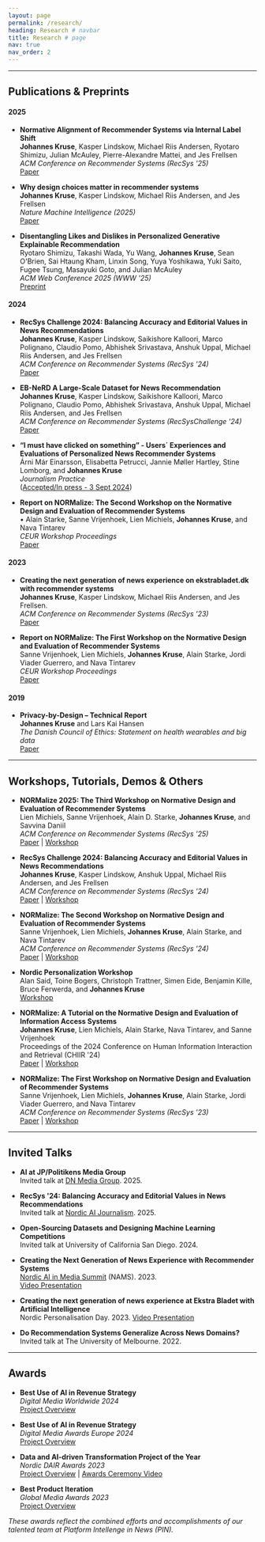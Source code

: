 ```yaml
---
layout: page
permalink: /research/
heading: Research # navbar
title: Research # page
nav: true
nav_order: 2
---
```


<!-- TODO: add DOI? -->
----
## **Publications & Preprints**
#### **2025**
- **Normative Alignment of Recommender Systems via Internal Label Shift** \
  **Johannes Kruse**, Kasper Lindskow, Michael Riis Andersen, Ryotaro Shimizu, Julian McAuley, Pierre-Alexandre Mattei, and Jes Frellsen \
  *ACM Conference on Recommender Systems (RecSys '25)* \
  [Paper](https://doi.org/10.1145/3705328.3759309)

- **Why design choices matter in recommender systems** \
  **Johannes Kruse**, Kasper Lindskow, Michael Riis Andersen, and Jes Frellsen \
  *Nature Machine Intelligence (2025)* \
  [Paper](https://rdcu.be/esXqW)

- **Disentangling Likes and Dislikes in Personalized Generative Explainable Recommendation** \
  Ryotaro Shimizu, Takashi Wada, Yu Wang, **Johannes Kruse**, Sean O'Brien, Sai Htaung Kham, Linxin Song, Yuya Yoshikawa, Yuki Saito, Fugee Tsung, Masayuki Goto, and Julian McAuley \
  *ACM Web Conference 2025 (WWW '25)* \
  [Preprint](https://arxiv.org/abs/2410.13248)

#### **2024**
- **RecSys Challenge 2024: Balancing Accuracy and Editorial Values in News Recommendations** \
  **Johannes Kruse**, Kasper Lindskow, Saikishore Kalloori, Marco Polignano, Claudio Pomo, Abhishek Srivastava, Anshuk Uppal, Michael Riis Andersen, and Jes Frellsen \
  *ACM Conference on Recommender Systems (RecSys '24)* \
  [Paper](https://dl.acm.org/doi/abs/10.1145/3640457.3687164)

- **EB-NeRD A Large-Scale Dataset for News Recommendation** \
  **Johannes Kruse**, Kasper Lindskow, Saikishore Kalloori, Marco Polignano, Claudio Pomo, Abhishek Srivastava, Anshuk Uppal, Michael Riis Andersen, and Jes Frellsen \
  *ACM Conference on Recommender Systems (RecSysChallenge '24)* \
  [Paper](https://dl.acm.org/doi/10.1145/3687151.3687152)

- **“I must have clicked on something” - Users´ Experiences and Evaluations of Personalized News Recommender Systems** \
  Árni Már Einarsson, Elisabetta Petrucci, Jannie Møller Hartley, Stine Lomborg, and **Johannes Kruse** \
  *Journalism Practice* \
  ([Accepted/In press - 3 Sept 2024](https://forskning.ruc.dk/en/publications/i-must-have-clicked-on-something-users-experiences-and-evaluation))
  <!-- TODO: ADD THE PAPER -->

- **Report on NORMalize: The Second Workshop on the Normative Design and Evaluation of Recommender Systems** \
  •	Alain Starke, Sanne Vrijenhoek, Lien Michiels, **Johannes Kruse**, and Nava Tintarev \
  *CEUR Workshop Proceedings* \
  [Paper](https://ceur-ws.org/Vol-3898/)

#### **2023**
- **Creating the next generation of news experience on ekstrabladet.dk with recommender systems** \
  **Johannes Kruse**, Kasper Lindskow, Michael Riis Andersen, and Jes Frellsen. \
  *ACM Conference on Recommender Systems (RecSys '23)* \
  [Paper](https://dl.acm.org/doi/10.1145/3604915.3610248)

- **Report on NORMalize: The First Workshop on the Normative Design and Evaluation of Recommender Systems** \
  Sanne Vrijenhoek, Lien Michiels, **Johannes Kruse**, Alain Starke, Jordi Viader Guerrero, and Nava Tintarev \
  *CEUR Workshop Proceedings* \
  [Paper](https://ceur-ws.org/Vol-3639/)

#### **2019**
- **Privacy-by-Design – Technical Report** \
  **Johannes Kruse** and Lars Kai Hansen \
  *The Danish Council of Ethics: Statement on health wearables and big data* \
  [Paper](https://www.ft.dk/samling/20191/almdel/UER/bilag/2/2095890/index.htm)


----
## **Workshops, Tutorials, Demos & Others**
- **NORMalize 2025: The Third Workshop on Normative Design and Evaluation of Recommender Systems** \
  Lien Michiels, Sanne Vrijenhoek, Alain D. Starke, **Johannes Kruse**, and Savvina Daniil \
  *ACM Conference on Recommender Systems (RecSys '25)* \
  [Paper](https://dl.acm.org/doi/10.1145/3705328.3748002) | [Workshop](https://sites.google.com/view/normalizeworkshop)

- **RecSys Challenge 2024: Balancing Accuracy and Editorial Values in News Recommendations** \
  **Johannes Kruse**, Kasper Lindskow, Anshuk Uppal, Michael Riis Andersen, and Jes Frellsen \
  *ACM Conference on Recommender Systems (RecSys '24)* \
  [Paper](https://dl.acm.org/doi/10.1145/3640457.3687164) | [Workshop](https://recsys.eb.dk/)

- **NORMalize: The Second Workshop on Normative Design and Evaluation of Recommender Systems** \
  Sanne Vrijenhoek, Lien Michiels, **Johannes Kruse**, Alain Starke, and Nava Tintarev \
  *ACM Conference on Recommender Systems (RecSys '24)* \
  [Paper](https://dl.acm.org/doi/abs/10.1145/3640457.3687103) | [Workshop](https://sites.google.com/view/normalizeworkshop) 

- **Nordic Personalization Workshop** \
  Alan Said, Toine Bogers, Christoph Trattner, Simen Eide, Benjamin Kille, Bruce Ferwerda, and **Johannes Kruse** \
  [Workshop](https://personalizationday.github.io/2024/) 

- **NORMalize: A Tutorial on the Normative Design and Evaluation of Information Access Systems** \
  **Johannes Kruse**, Lien Michiels, Alain Starke, Nava Tintarev, and Sanne Vrijenhoek \
  Proceedings of the 2024 Conference on Human Information Interaction and Retrieval (CHIIR '24) \
  [Paper](https://dl.acm.org/doi/pdf/10.1145/3627508.3638319) | [Workshop](https://sites.google.com/view/normalizeworkshop)

- **NORMalize: The First Workshop on Normative Design and Evaluation of Recommender Systems** \
  Sanne Vrijenhoek, Lien Michiels, **Johannes Kruse**, Alain Starke, Jordi Viader Guerrero, and Nava Tintarev \
  *ACM Conference on Recommender Systems (RecSys '23)* \
  [Paper](https://doi.org/10.1145/3604915.3608757) | [Workshop](https://sites.google.com/view/normalizeworkshop)

----
## **Invited Talks** 
- **AI at JP/Politikens Media Group** \
  Invited talk at [DN Media Group](https://www.dngroup.com/). 2025.

- **RecSys '24: Balancing Accuracy and Editorial Values in News Recommendations** \
  Invited talk at [Nordic AI Journalism](https://www.nordicaijournalism.com/). 2025. 

- **Open-Sourcing Datasets and Designing Machine Learning Competitions** \
  Invited talk at University of California San Diego. 2024. 

<!-- 2023-05-09 -->
- **Creating the Next Generation of News Experience with Recommender Systems** \
  [Nordic AI in Media Summit](https://www.nordicaijournalism.com/nordicaimediasummit) (NAMS). 2023. \
  [Video Presentation](https://www.youtube.com/watch?v=i9hcu3Szo7w)

<!-- 2023-03-30 -->
- **Creating the next generation of news experience at Ekstra Bladet with Artificial Intelligence** \
  Nordic Personalisation Day. 2023. 
  [Video Presentation](https://youtu.be/piCuYLEYQZc?si=1GjFBCl9-lRsfE1Q&t=13492)

- **Do Recommendation Systems Generalize Across News Domains?** \
  Invited talk at The University of Melbourne. 2022. 

----

## **Awards** 
<!-- #### **2024** -->
- **Best Use of AI in Revenue Strategy** \
  *Digital Media Worldwide 2024* \
  [Project Overview](https://wan-ifra.org/2024/05/wan-ifra-announced-winners-of-the-2024-digital-media-awards-worldwide/) 

- **Best Use of AI in Revenue Strategy** \
  *Digital Media Awards Europe 2024* \
  [Project Overview](https://wan-ifra.org/2024/04/wan-ifra-announces-the-winners-of-the-digital-media-awards-europe-2024/) 

<!-- #### **2023** -->
- **Data and AI-driven Transformation Project of the Year** \
  *Nordic DAIR Awards 2023* \
  [Project Overview](https://dairawards.com/winners-2023/#organisation-category-winners) | [Awards Ceremony Video](https://www.youtube.com/watch?v=zNUN3ZubxOs&t=104s)

- **Best Product Iteration** \
  *Global Media Awards 2023* \
  [Project Overview](https://www.inma.org/best-practice/Best-Product-Iteration/2023-180/The-Platform-Intelligence-in-News-project-PIN)

*These awards reflect the combined efforts and accomplishments of our talented team at Platform Intellenge in News (PIN).*